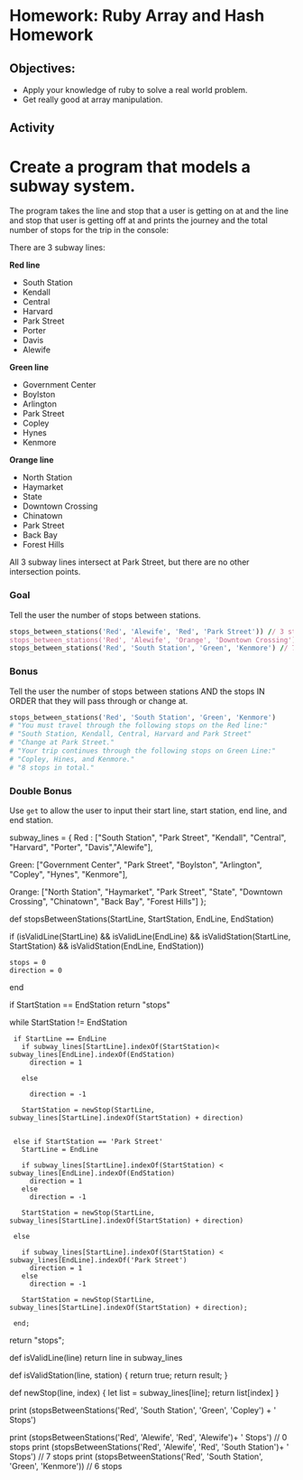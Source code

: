 # Homework: Ruby Array and Hash Homework

## Objectives:

- Apply your knowledge of ruby to solve a real world problem.
- Get really good at array manipulation.

## Activity

Create a program that models a subway system.
=
The program takes the line and stop that a user is getting on at and the line and stop that user is getting off at and prints the journey and the total number of stops for the trip in the console:

There are 3 subway lines:

**Red line**
- South Station
- Kendall
- Central
- Harvard
- Park Street
- Porter
- Davis
- Alewife

**Green line**
- Government Center
- Boylston
- Arlington
- Park Street
- Copley
- Hynes
- Kenmore

**Orange line**
- North Station
- Haymarket
- State
- Downtown Crossing
- Chinatown
- Park Street
- Back Bay
- Forest Hills

All 3 subway lines intersect at Park Street, but there are no other intersection points.

### Goal

Tell the user the number of stops between stations.

```rb
stops_between_stations('Red', 'Alewife', 'Red', 'Park Street')) // 3 stops
stops_between_stations('Red', 'Alewife', 'Orange', 'Downtown Crossing') // 5 stops
stops_between_stations('Red', 'South Station', 'Green', 'Kenmore') // 7 stops
```

### Bonus

Tell the user the number of stops between stations AND the stops IN ORDER that they will pass through or change at.
```rb
stops_between_stations('Red', 'South Station', 'Green', 'Kenmore')
# "You must travel through the following stops on the Red line:"
# "South Station, Kendall, Central, Harvard and Park Street"
# "Change at Park Street."
# "Your trip continues through the following stops on Green Line:"
# "Copley, Hines, and Kenmore."
# "8 stops in total."
```

### Double Bonus

Use `get` to allow the user to input their start line, start station, end line, and end station.





subway_lines = {
 Red : ["South Station", "Park Street", "Kendall", "Central", "Harvard", "Porter", "Davis","Alewife"],

 Green: ["Government Center", "Park Street", "Boylston", "Arlington", "Copley", "Hynes", "Kenmore"],

 Orange: ["North Station", "Haymarket", "Park Street", "State", "Downtown Crossing", "Chinatown", "Back Bay", "Forest Hills"]
};


def stopsBetweenStations(StartLine, StartStation, EndLine, EndStation)

 if (isValidLine(StartLine) && isValidLine(EndLine)
     && isValidStation(StartLine, StartStation)
     && isValidStation(EndLine, EndStation))

    stops = 0
    direction = 0
end

   if StartStation == EndStation
     return "stops"

   while StartStation != EndStation

     if StartLine == EndLine
       if subway_lines[StartLine].indexOf(StartStation)< subway_lines[EndLine].indexOf(EndStation)
         direction = 1

       else

         direction = -1

       StartStation = newStop(StartLine, subway_lines[StartLine].indexOf(StartStation) + direction)


     else if StartStation == 'Park Street'
       StartLine = EndLine

       if subway_lines[StartLine].indexOf(StartStation) < subway_lines[EndLine].indexOf(EndStation)
         direction = 1
       else
         direction = -1

       StartStation = newStop(StartLine, subway_lines[StartLine].indexOf(StartStation) + direction)

     else

       if subway_lines[StartLine].indexOf(StartStation) < subway_lines[EndLine].indexOf('Park Street')
         direction = 1
       else
         direction = -1

       StartStation = newStop(StartLine, subway_lines[StartLine].indexOf(StartStation) + direction);

     end;

   return "stops";


def isValidLine(line)
   return line in subway_lines


def isValidStation(line, station) {
 return true;
 return result;
}

def newStop(line, index) {
 let list = subway_lines[line];
 return list[index]
}

print (stopsBetweenStations('Red', 'South Station', 'Green', 'Copley') + ' Stops')

print (stopsBetweenStations('Red', 'Alewife', 'Red', 'Alewife')+ ' Stops') // 0 stops
print (stopsBetweenStations('Red', 'Alewife', 'Red', 'South Station')+ ' Stops') // 7 stops
print (stopsBetweenStations('Red', 'South Station', 'Green', 'Kenmore')) // 6 stops
